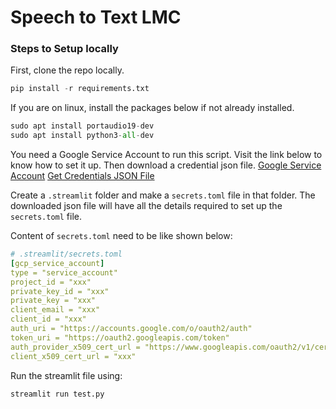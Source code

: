 # Speech to Text LMC

### Steps to Setup locally

First, clone the repo locally.

```python
pip install -r requirements.txt
```

If you are on linux, install the packages below if not already installed.
```python
sudo apt install portaudio19-dev
sudo apt install python3-all-dev
```
You need a Google Service Account to run this script. Visit the link below to know how to set it up. Then download a credential json file.
[Google Service Account](https://console.cloud.google.com/iam-admin/serviceaccounts)
[Get Credentials JSON File](https://developers.google.com/workspace/guides/create-credentials)

Create a `.streamlit` folder and make a `secrets.toml` file in that folder. The downloaded json file will have all the details required to set up the `secrets.toml` file. 

Content of `secrets.toml` need to be like shown below:

```yml
# .streamlit/secrets.toml
[gcp_service_account]
type = "service_account"
project_id = "xxx"
private_key_id = "xxx"
private_key = "xxx"
client_email = "xxx"
client_id = "xxx"
auth_uri = "https://accounts.google.com/o/oauth2/auth"
token_uri = "https://oauth2.googleapis.com/token"
auth_provider_x509_cert_url = "https://www.googleapis.com/oauth2/v1/certs"
client_x509_cert_url = "xxx"
```

Run the streamlit file using:
```python 
streamlit run test.py
```
